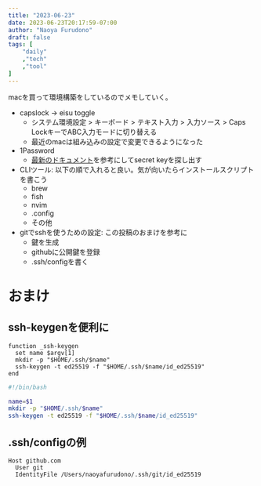 ```yaml
---
title: "2023-06-23"
date: 2023-06-23T20:17:59-07:00
author: "Naoya Furudono"
draft: false
tags: [
    "daily"
    ,"tech"
    ,"tool"
]
---
```


macを買って環境構築をしているのでメモしていく。

- capslock -> eisu toggle
    - システム環境設定 > キーボード > テキスト入力 > 入力ソース > Caps LockキーでABC入力モードに切り替える
    - 最近のmacは組み込みの設定で変更できるようになった
- 1Password
    - [最新のドキュメント](https://support.1password.com/secret-key/)を参考にしてsecret keyを探し出す
- CLIツール: 以下の順で入れると良い。気が向いたらインストールスクリプトを書こう
    - brew
    - fish
    - nvim
    - .config
    - その他
- gitでsshを使うための設定: この投稿のおまけを参考に
    - 鍵を生成
    - githubに公開鍵を登録
    - .ssh/configを書く

# おまけ

## ssh-keygenを便利に

```fish
function _ssh-keygen
  set name $argv[1]
  mkdir -p "$HOME/.ssh/$name"
  ssh-keygen -t ed25519 -f "$HOME/.ssh/$name/id_ed25519"
end
```

```bash
#!/bin/bash

name=$1
mkdir -p "$HOME/.ssh/$name"
ssh-keygen -t ed25519 -f "$HOME/.ssh/$name/id_ed25519"
```

## .ssh/configの例

```config
Host github.com
  User git
  IdentityFile /Users/naoyafurudono/.ssh/git/id_ed25519
```

